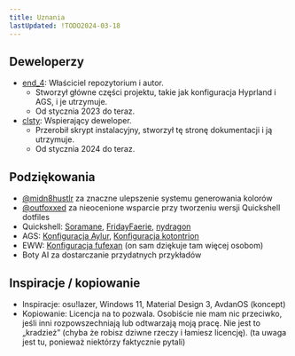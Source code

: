 ```yaml
---
title: Uznania
lastUpdated: !TODO2024-03-18
---
```

## Deweloperzy
- [end_4](https://github.com/end-4): Właściciel repozytorium i autor.
  - Stworzył główne części projektu, takie jak konfiguracja Hyprland i AGS, i je utrzymuje.
  - Od stycznia 2023 do teraz.
- [clsty](https://github.com/clsty): Wspierający deweloper.
  - Przerobił skrypt instalacyjny, stworzył tę stronę dokumentacji i ją utrzymuje.
  - Od stycznia 2024 do teraz.

## Podziękowania
- [@midn8hustlr](https://github.com/midn8hustlr) za znaczne ulepszenie systemu generowania kolorów
- [@outfoxxed](https://github.com/outfoxxed/) za nieocenione wsparcie przy tworzeniu wersji Quickshell dotfiles
 - Quickshell: [Soramane](https://github.com/caelestia-dots/shell/), [FridayFaerie](https://github.com/FridayFaerie/quickshell), [nydragon](https://github.com/nydragon/nysh)
 - AGS: [Konfiguracja Aylur](https://github.com/Aylur/dotfiles/tree/ags-pre-ts), [Konfiguracja kotontrion](https://github.com/kotontrion/dotfiles)
 - EWW: [Konfiguracja fufexan](https://github.com/fufexan/dotfiles) (on sam dziękuje tam więcej osobom)
 - Boty AI za dostarczanie przydatnych przykładów

## Inspiracje / kopiowanie

 - Inspiracje: osu!lazer, Windows 11, Material Design 3, AvdanOS (koncept)
 - Kopiowanie: Licencja na to pozwala. Osobiście nie mam nic przeciwko, jeśli inni rozpowszechniają lub odtwarzają moją pracę. Nie jest to „kradzież” (chyba że robisz dziwne rzeczy i łamiesz licencję). (ta uwaga jest tu, ponieważ niektórzy faktycznie pytali)